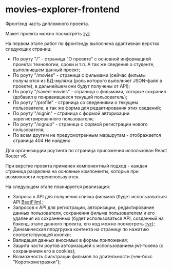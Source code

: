 # movies-explorer-frontend
Фронтэнд часть дипломного проекта.

Макет проекта можно посмотреть [тут](https://disk.yandex.ru/d/Yd7_GyqI7be28A)

На первом этапе работ по фронтэнду выполнена адаптивная верстка следующих страниц:
* По роуту "/" - страница "О проекте" с основной информацией проекта: технологии, сроки и т.п. А так же сведения о студенте, выполнившем данный проект;
* По роуту "/movies" - страница с фильмами (сейчас фильмы получаются из БД-муляжа (роль которого выполняет JSON-файл в проекте), в дальнейшем они будут получены от API);
* По роуту "/saved-movies" - страница с фильмами, которые сохранил (добавил в понравившееся текущий пользователь);
* По роуту "/profile" - страница со сведениями о текущем пользователе, а так же форма для редактирования этих сведений;
* По роуту "/signin" - страница с формой авторизации зарегистрированного пользователя;
* По роуту "/signup" - страница с формой регистрации нового пользователя;
* По всем другим не предусмотренным маршрутам - отображается страница 404 Не найдено

Для организацции роутинга по страница приложения использован React Router v6.

При верстке проекта применен компонентный подход - каждая страница разделена на основные компоненты, которые при возможности переиспользуются.

На следующем этапе планируется реализация:
- Запроса к API для получения списка фильмов (будет использоваться API [BeatFilm](https://api.nomoreparties.co/beatfilm-movies));
- Запросов к API для регистрации, авторизации, редактирование данных пользователя, сохранения фильма пользователем и его удаления из сохраненных (будет использоваться API, созданный на бэкенд-этапе данного проекта, его код можно посмотреть [тут](https://github.com/Marinicheva/movies-explorer-api));
- Динамическая пподгрузка контента на страницу по нажатию соответствующей кнопки;
- Валидация данных вносимых в формы приложения;
- Защита части роутов авторизацией с использованием jwt-токена (c сохранением его в cookies);
- Возможность фильтрации фильмов по длительности (чек-бокс "Короткометражки");